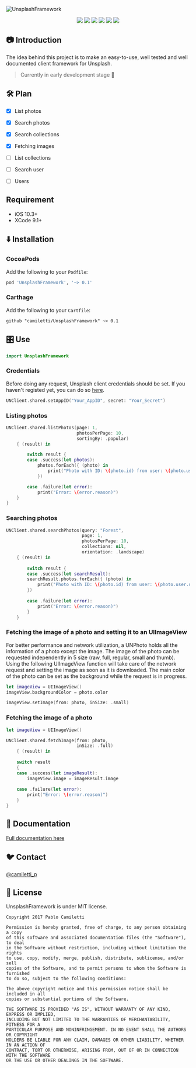 ![UnsplashFramework](https://cdn.rawgit.com/camiletti/UnsplashFramework/master/UnsplashFramework.png)

<p align="center">
	<a href="https://travis-ci.org/camiletti/UnsplashFramework"><img src="https://travis-ci.org/camiletti/UnsplashFramework.svg?branch=master" /></a>
	<a href="#-documentation"><img src="https://cdn.rawgit.com/camiletti/UnsplashFramework/master/docs/badge.svg" /></a>
	<a href="https://cocoapods.org/pods/UnsplashFramework"><img src="https://img.shields.io/cocoapods/v/UnsplashFramework.svg" /></a>
	<a href="#carthage"><img src="https://img.shields.io/badge/Carthage-compatible-4BC51D.svg?style=flat" /></a>
	<a href="https://developer.apple.com/swift"><img src="https://img.shields.io/badge/swift-4.0-orange.svg?style=flat" /></a>
	<a href="#-license"><img src="https://img.shields.io/cocoapods/l/UnsplashFramework.svg" /></a>
</p>


## 📷 Introduction
The idea behind this project is to make an easy-to-use, well tested and well documented client framework for Unsplash.

> Currently in early development stage 🍼


## 🛠 Plan
- [x] List photos
- [x] Search photos
- [x] Search collections
- [x] Fetching images
- [ ] List collections
- [ ] Search user
- [ ] Users


## Requirement

- iOS 10.3+
- XCode 9.1+


## ⬇️ Installation

### CocoaPods

Add the following to your `Podfile`:

```ruby
pod 'UnsplashFramework', '~> 0.1'
```

### Carthage

Add the following to your `Cartfile`:

```ogdl
github "camiletti/UnsplashFramework" ~> 0.1
```


## 🎛 Use
```swift
import UnsplashFramework
```

### Credentials

Before doing any request, Unsplash client credentials should be set. If you haven't registed yet, you can do so [here](https://unsplash.com/developers).

```swift
UNClient.shared.setAppID("Your_AppID", secret: "Your_Secret")
```


### Listing photos


```swift
UNClient.shared.listPhotos(page: 1,
                           photosPerPage: 10,
                           sortingBy: .popular)
    { (result) in

        switch result {
        case .success(let photos):
            photos.forEach({ (photo) in
                print("Photo with ID: \(photo.id) from user: \(photo.user.username) main color: \(photo.hexColor)")
            })

        case .failure(let error):
            print("Error: \(error.reason)")
    }
}
```


### Searching photos

```swift
UNClient.shared.searchPhotos(query: "Forest",
                             page: 1,
                             photosPerPage: 10,
                             collections: nil,
                             orientation: .landscape)
    { (result) in
        
        switch result {
        case .success(let searchResult):
        searchResult.photos.forEach({ (photo) in
            print("Photo with ID: \(photo.id) from user: \(photo.user.username) main color: \(photo.hexColor)")
        })
        
        case .failure(let error):
            print("Error: \(error.reason)")
        }
    }
```


### Fetching the image of a photo and setting it to an UIImageView

For better performance and network utilization, a UNPhoto holds all the information of a photo except the image. The image of the photo can be requested independently in 5 size (raw, full, regular, small and thumb). Using the following UIImageView function will take care of the network request and setting the image as soon as it is downloaded. The main color of the photo can be set as the background while the request is in progress.

```swift
let imageView = UIImageView()
imageView.backgroundColor = photo.color

imageView.setImage(from: photo, inSize: .small)
```


### Fetching the image of a photo

```swift
let imageView = UIImageView()

UNClient.shared.fetchImage(from: photo,
                           inSize: .full)
    { (result) in
    
    switch result
    {
    case .success(let imageResult):
        imageView.image = imageResult.image
        
    case .failure(let error):
        print("Error: \(error.reason)")
    }
}
```

## 📖 Documentation

[Full documentation here](http://htmlpreview.github.io/?https://github.com/camiletti/UnsplashFramework/blob/master/docs/Classes/UNClient.html)


## 🐦 Contact

[@camiletti_p](https://twitter.com/camiletti_p)


## 📄 License

UnsplashFramework is under MIT license.

```
Copyright 2017 Pablo Camiletti

Permission is hereby granted, free of charge, to any person obtaining a copy
of this software and associated documentation files (the "Software"), to deal
in the Software without restriction, including without limitation the rights
to use, copy, modify, merge, publish, distribute, sublicense, and/or sell
copies of the Software, and to permit persons to whom the Software is furnished
to do so, subject to the following conditions:

The above copyright notice and this permission notice shall be included in all
copies or substantial portions of the Software.

THE SOFTWARE IS PROVIDED "AS IS", WITHOUT WARRANTY OF ANY KIND, EXPRESS OR IMPLIED,
INCLUDING BUT NOT LIMITED TO THE WARRANTIES OF MERCHANTABILITY, FITNESS FOR A
PARTICULAR PURPOSE AND NONINFRINGEMENT. IN NO EVENT SHALL THE AUTHORS OR COPYRIGHT
HOLDERS BE LIABLE FOR ANY CLAIM, DAMAGES OR OTHER LIABILITY, WHETHER IN AN ACTION OF
CONTRACT, TORT OR OTHERWISE, ARISING FROM, OUT OF OR IN CONNECTION WITH THE SOFTWARE
OR THE USE OR OTHER DEALINGS IN THE SOFTWARE.
```
